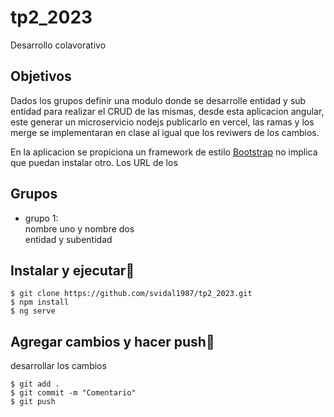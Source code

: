 # tp2_2023
Desarrollo colavorativo

## Objetivos
Dados los grupos definir una modulo donde se desarrolle entidad y sub entidad para realizar el CRUD de las mismas, desde esta aplicacion angular, este generar  un microservicio nodejs publicarlo en vercel, las ramas y los merge se implementaran en clase al igual que los reviwers de los cambios.
  
En la aplicacion se propiciona un framework de estilo [Bootstrap](https://getbootstrap.com/) no implica que puedan instalar otro.
Los URL de los


## Grupos
* grupo 1:    
nombre uno y nombre dos   
entidad y subentidad   


## Instalar y ejecutar🔧
```
$ git clone https://github.com/svidal1987/tp2_2023.git
$ npm install
$ ng serve
```
## Agregar cambios y hacer push🔧
desarrollar los cambios

```
$ git add .
$ git commit -m "Comentario"
$ git push
```

